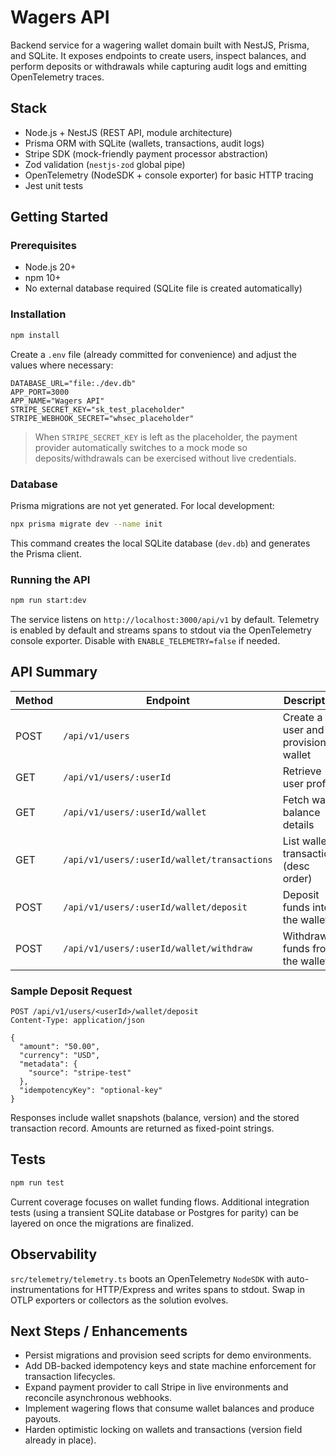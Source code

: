 # Wagers API

Backend service for a wagering wallet domain built with NestJS, Prisma, and SQLite. It exposes endpoints to create users, inspect balances, and perform deposits or withdrawals while capturing audit logs and emitting OpenTelemetry traces.

## Stack

- Node.js + NestJS (REST API, module architecture)
- Prisma ORM with SQLite (wallets, transactions, audit logs)
- Stripe SDK (mock-friendly payment processor abstraction)
- Zod validation (`nestjs-zod` global pipe)
- OpenTelemetry (NodeSDK + console exporter) for basic HTTP tracing
- Jest unit tests

## Getting Started

### Prerequisites

- Node.js 20+
- npm 10+
- No external database required (SQLite file is created automatically)

### Installation

```bash
npm install
```

Create a `.env` file (already committed for convenience) and adjust the values where necessary:

```
DATABASE_URL="file:./dev.db"
APP_PORT=3000
APP_NAME="Wagers API"
STRIPE_SECRET_KEY="sk_test_placeholder"
STRIPE_WEBHOOK_SECRET="whsec_placeholder"
```

> When `STRIPE_SECRET_KEY` is left as the placeholder, the payment provider automatically switches to a mock mode so deposits/withdrawals can be exercised without live credentials.

### Database

Prisma migrations are not yet generated. For local development:

```bash
npx prisma migrate dev --name init
```

This command creates the local SQLite database (`dev.db`) and generates the Prisma client.

### Running the API

```bash
npm run start:dev
```

The service listens on `http://localhost:3000/api/v1` by default. Telemetry is enabled by default and streams spans to stdout via the OpenTelemetry console exporter. Disable with `ENABLE_TELEMETRY=false` if needed.

## API Summary

| Method | Endpoint                                  | Description                            |
| ------ | ----------------------------------------- | -------------------------------------- |
| POST   | `/api/v1/users`                           | Create a user and provision a wallet   |
| GET    | `/api/v1/users/:userId`                   | Retrieve user profile                  |
| GET    | `/api/v1/users/:userId/wallet`            | Fetch wallet balance details           |
| GET    | `/api/v1/users/:userId/wallet/transactions` | List wallet transactions (desc order) |
| POST   | `/api/v1/users/:userId/wallet/deposit`    | Deposit funds into the wallet          |
| POST   | `/api/v1/users/:userId/wallet/withdraw`   | Withdraw funds from the wallet         |

### Sample Deposit Request

```http
POST /api/v1/users/<userId>/wallet/deposit
Content-Type: application/json

{
  "amount": "50.00",
  "currency": "USD",
  "metadata": {
    "source": "stripe-test"
  },
  "idempotencyKey": "optional-key"
}
```

Responses include wallet snapshots (balance, version) and the stored transaction record. Amounts are returned as fixed-point strings.

## Tests

```bash
npm run test
```

Current coverage focuses on wallet funding flows. Additional integration tests (using a transient SQLite database or Postgres for parity) can be layered on once the migrations are finalized.

## Observability

`src/telemetry/telemetry.ts` boots an OpenTelemetry `NodeSDK` with auto-instrumentations for HTTP/Express and writes spans to stdout. Swap in OTLP exporters or collectors as the solution evolves.

## Next Steps / Enhancements

- Persist migrations and provision seed scripts for demo environments.
- Add DB-backed idempotency keys and state machine enforcement for transaction lifecycles.
- Expand payment provider to call Stripe in live environments and reconcile asynchronous webhooks.
- Implement wagering flows that consume wallet balances and produce payouts.
- Harden optimistic locking on wallets and transactions (version field already in place).
